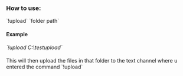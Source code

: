 <h3>How to use:</h3>

<p>`!upload` `folder path`</p>


<h4>Example</h4>
<em>`!upload C:\testupload`</em>

<h4></h4>
<p>This will then upload the files in that folder to the text channel where u entered the command `!upload` </p>
